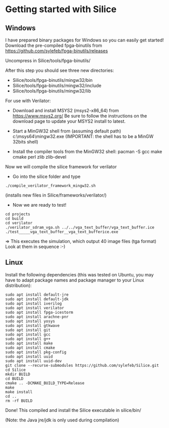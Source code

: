 # Getting started with Silice

## Windows

I have prepared binary packages for Windows so you can easily get started!
Download the pre-compiled fpga-binutils from https://github.com/sylefeb/fpga-binutils/releases

Uncompress in Silice/tools/fpga-binutils/

After this step you should see three new directories:
- Silice/tools/fpga-binutils/mingw32/bin
- Silice/tools/fpga-binutils/mingw32/include
- Silice/tools/fpga-binutils/mingw32/lib

For use with Verilator:

- Download and install MSYS2 (msys2-x86_64) from https://www.msys2.org/
  Be sure to follow the instructions on the download page to update your 
  MSYS2 install to latest.

- Start a MinGW32 shell from (assuming default path) c:\msys64\mingw32.exe
  (IMPORTANT: the shell has to be a MinGW 32bits shell)

- Install the compiler tools from the MinGW32 shell:
  pacman -S gcc make cmake perl zlib zlib-devel

Now we will compile the silice framework for verilator

- Go into the silice folder and type 
```
./compile_verilator_framework_mingw32.sh
```

(installs new files in Silice/frameworks/verilator/)

- Now we are ready to test!

```
cd projects
cd build
cd verilator
./verilator_sdram_vga.sh ../../vga_text_buffer/vga_text_buffer.ice
./test_____vga_text_buffer__vga_text_bufferice.exe
```

=> This executes the simulation, which output 40 image files (tga format)
Look at them in sequence :-)

## Linux

Install the following dependencies (this was tested on Ubuntu, you may have to adapt package names and package manager to your Linux distribution):
```
sudo apt install default-jre
sudo apt install default-jdk
sudo apt install iverilog
sudo apt install verilator
sudo apt install fpga-icestorm
sudo apt install arachne-pnr
sudo apt install yosys
sudo apt install gtkwave
sudo apt install git
sudo apt install gcc
sudo apt install g++
sudo apt install make
sudo apt install cmake
sudo apt install pkg-config
sudo apt install uuid
sudo apt install uuid-dev
git clone --recurse-submodules https://github.com/sylefeb/Silice.git
cd Silice
mkdir BUILD
cd BUILD
cmake .. -DCMAKE_BUILD_TYPE=Release
make
make install
cd ..
rm -rf BUILD
```

Done! This compiled and install the Silice executable in silice/bin/

(Note: the Java jre/jdk is only used during compilation)

